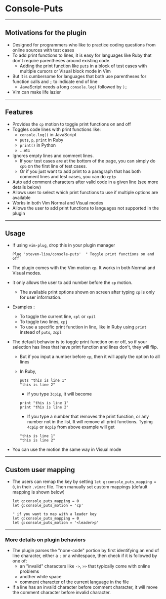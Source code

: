 # Console-Puts
---
## Motivations for the plugin
- Designed for programmers who like to practice coding questions from online sources with test cases
- To add print functions to lines, it is easy for languages like Ruby that don't require parentheses around existing code. 
  - Adding the print function like `puts` in a block of test cases with multiple cursors or Visual block mode in Vim
- But it is cumbersome for languages that both use parentheses for function calls and `;` to indicate end of line
  - JavaScript needs a long `console.log(` followed by `);`
- Vim can make life lazier

---
## Features
- Provides the `cp` motion to toggle print functions on and off
- Toggles code lines with print functions like:
  - `console.log()` in JavaScript
  - `puts`, `p`, `print` in Ruby
  - `print()` in Python
  - ...etc
- Ignores empty lines and comment lines. 
  - If your test cases are at the bottom of the page, you can simply do `cpG` on the first line of test cases.
  - Or if you just want to add print to a paragraph that has both comment lines and test cases, you can do `cpip`
- Auto add comment characters after valid code in a given line (see more details below)
- Allows user to select which print functions to use if multiple options are available
- Works in both Vim Normal and Visual modes
- Allows the user to add print functions to languages not supported in the plugin

---
## Usage
- If using `vim-plug`, drop this in your plugin manager

  ```vim
  Plug 'steven-liou/console-puts'  " Toggle print functions on and off 
  ```
- The plugin comes with the Vim motion `cp`. It works in both Normal and Visual modes.
- It only allows the user to add number before the `cp` motion.
  - The available print options shown on screen after typing `cp` is only for user information.
- Examples :
  - To toggle the current line, `cpl` or `cpil`
  - To toggle two lines, `cpj`
  - To use a specific print function in line, like in Ruby using `print` instead of `puts`, `3cpl`
- The default behavior is to toggle print function on or off, so if your selection has lines that have print function and lines don't, they will flip.
  - But if you input a number before `cp`, then it will apply the option to all lines
  - In Ruby, 

    ```vim
    puts "this is line 1"
    "this is line 2"
    ```
    - if you type `3cpip`, it will become
    ```vim
    print "this is line 1"
    print "this is line 2"
    ```

    - If you type a number that removes the print function, or any number not in the list, It will remove all print functions. Typing `4cpip` or `8cpip` from above example will get
    ```vim
    "this is line 1"
    "this is line 2"
    ```
- You can use the motion the same way in Visual mode

---
## Custom user mapping
- The users can remap the key by setting `let g:console_puts_mapping = 0`, in their `.vimrc` file. Then manually set custom mappings (default mapping is shown below)

  ```vim
  let g:console_puts_mapping = 0
  let g:console_puts_motion = 'cp'

  " if you want to map with a leader key
  let g:console_puts_mapping = 0
  let g:console_puts_motion = '<leader>p'
  ```
---
### More details on plugin behaviors
- The plugin parses the "none-code" portion by first identifying an end of line character, either a `;` or a whitespace, then check if it is followed by one of:
  - an "invalid" characters like `->`, `>>` that typically come with online problems
  - another white space
  - comment character of the current language in the file
- If a line has an invalid character before comment character, it will move the comment character before invalid character.
